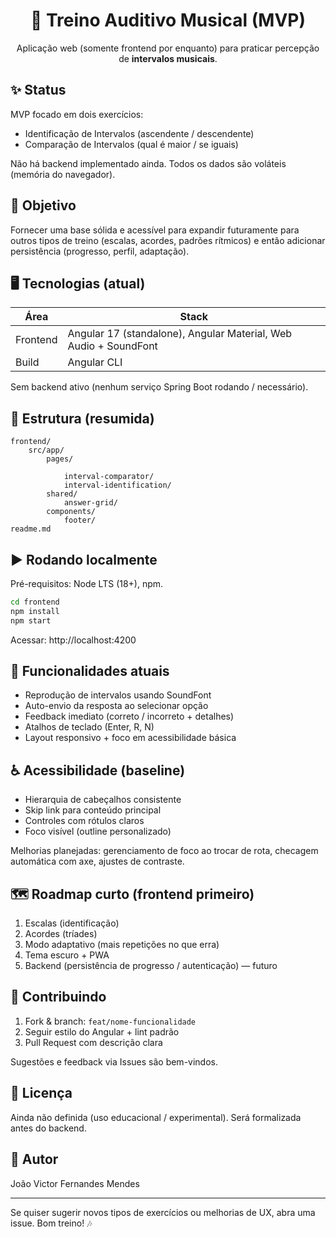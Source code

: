 <div align="center">

<h1>🎵 Treino Auditivo Musical (MVP)</h1>
<p>Aplicação web (somente frontend por enquanto) para praticar percepção de <strong>intervalos musicais</strong>.</p>

</div>

## ✨ Status

MVP focado em dois exercícios:

- Identificação de Intervalos (ascendente / descendente)
- Comparação de Intervalos (qual é maior / se iguais)

Não há backend implementado ainda. Todos os dados são voláteis (memória do navegador).

## 🧠 Objetivo

Fornecer uma base sólida e acessível para expandir futuramente para outros tipos de treino (escalas, acordes, padrões rítmicos) e então adicionar persistência (progresso, perfil, adaptação).

## 🖥 Tecnologias (atual)

| Área     | Stack |
|----------|-------|
| Frontend | Angular 17 (standalone), Angular Material, Web Audio + SoundFont |
| Build    | Angular CLI |

Sem backend ativo (nenhum serviço Spring Boot rodando / necessário).

## 📂 Estrutura (resumida)

```
frontend/
	src/app/
		pages/

			interval-comparator/
			interval-identification/
		shared/
			answer-grid/
		components/
			footer/
readme.md
```

## ▶️ Rodando localmente

Pré-requisitos: Node LTS (18+), npm.

```bash
cd frontend
npm install
npm start
```

Acessar: http://localhost:4200

## 🎯 Funcionalidades atuais

- Reprodução de intervalos usando SoundFont
- Auto-envio da resposta ao selecionar opção
- Feedback imediato (correto / incorreto + detalhes)
- Atalhos de teclado (Enter, R, N)
- Layout responsivo + foco em acessibilidade básica

## ♿ Acessibilidade (baseline)

- Hierarquia de cabeçalhos consistente
- Skip link para conteúdo principal
- Controles com rótulos claros
- Foco visível (outline personalizado)

Melhorias planejadas: gerenciamento de foco ao trocar de rota, checagem automática com axe, ajustes de contraste.

## 🗺 Roadmap curto (frontend primeiro)

1. Escalas (identificação)  
2. Acordes (tríades)  
3. Modo adaptativo (mais repetições no que erra)  
4. Tema escuro + PWA  
5. Backend (persistência de progresso / autenticação) — futuro

## 🤝 Contribuindo

1. Fork & branch: `feat/nome-funcionalidade`  
2. Seguir estilo do Angular + lint padrão  
3. Pull Request com descrição clara

Sugestões e feedback via Issues são bem-vindos.

## 📄 Licença

Ainda não definida (uso educacional / experimental). Será formalizada antes do backend.

## 🙋 Autor

João Victor Fernandes Mendes

---

Se quiser sugerir novos tipos de exercícios ou melhorias de UX, abra uma issue. Bom treino! 🎶


